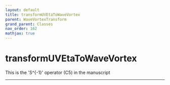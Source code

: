 ```yaml
---
layout: default
title: transformUVEtaToWaveVortex
parent: WaveVortexTransform
grand_parent: Classes
nav_order: 162
mathjax: true
---
```


#  transformUVEtaToWaveVortex

This is the 'S^{-1}' operator (C5) in the manuscript


---

